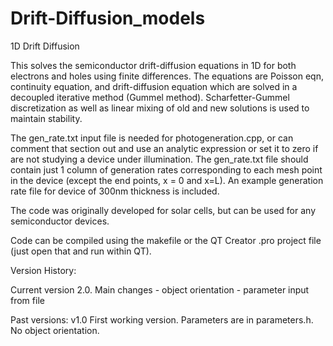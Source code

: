 # Drift-Diffusion_models

1D Drift Diffusion 

This solves the semiconductor drift-diffusion equations in 1D for both electrons and holes using finite differences. The equations are Poisson eqn, 
continuity equation, and drift-diffusion equation which are solved in a decoupled iterative method (Gummel method). Scharfetter-Gummel
discretization as well as linear mixing of old and new solutions is used to maintain stability.

The gen_rate.txt input file is needed for photogeneration.cpp, or can comment that section out and use an analytic expression or set it to zero if are not 
studying a device under illumination. The gen_rate.txt file should contain just 1 column of generation rates corresponding to each mesh point in the device (except the end points, x = 0 and x=L). An example generation rate file for device of 300nm thickness is included.

The code was originally developed for solar cells, but can be used for any semiconductor devices.

Code can be compiled using the makefile or the QT Creator .pro project file (just open that and run within QT).

Version History:

Current version 2.0. Main changes
    - object orientation
    - parameter input from file

Past versions:
   v1.0     First working version. Parameters are in parameters.h. No object orientation.
